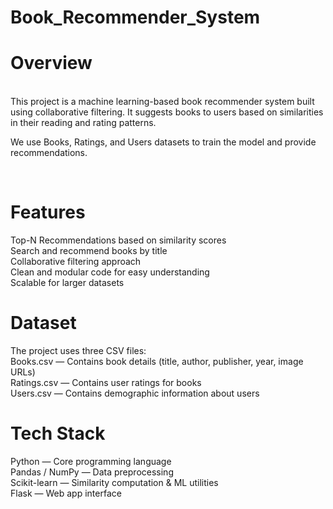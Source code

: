 # Book_Recommender_System
# Overview
 <br>
This project is a machine learning-based book recommender system built using collaborative filtering. It suggests books to users based on similarities in their reading and rating patterns.

We use Books, Ratings, and Users datasets to train the model and provide recommendations.

<br>

 #  Features
 Top-N Recommendations based on similarity scores
<br>
Search and recommend books by title
<br>
Collaborative filtering approach
<br>
Clean and modular code for easy understanding
<br>
Scalable for larger datasets
<br>
# Dataset
The project uses three CSV files:
<br>
Books.csv — Contains book details (title, author, publisher, year, image URLs)
<br>
Ratings.csv — Contains user ratings for books
<br>
Users.csv — Contains demographic information about users
<br>
# Tech Stack
Python — Core programming language
<br>
Pandas / NumPy — Data preprocessing
<br>
Scikit-learn — Similarity computation & ML utilities
<br>
Flask — Web app interface


